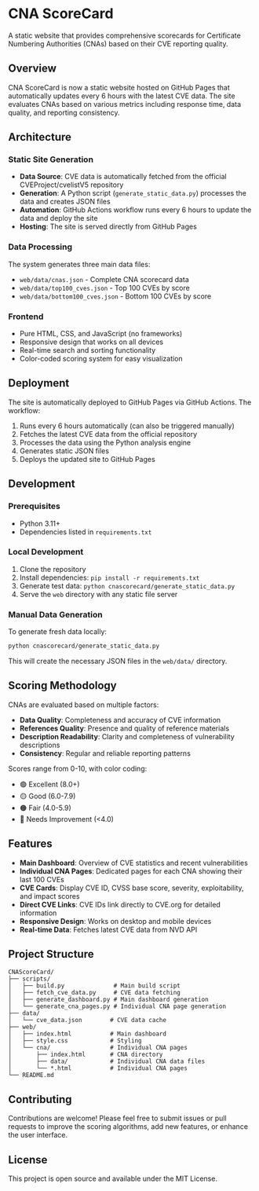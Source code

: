# CNA ScoreCard

A static website that provides comprehensive scorecards for Certificate Numbering Authorities (CNAs) based on their CVE reporting quality.

## Overview

CNA ScoreCard is now a static website hosted on GitHub Pages that automatically updates every 6 hours with the latest CVE data. The site evaluates CNAs based on various metrics including response time, data quality, and reporting consistency.

## Architecture

### Static Site Generation
- **Data Source**: CVE data is automatically fetched from the official CVEProject/cvelistV5 repository
- **Generation**: A Python script (`generate_static_data.py`) processes the data and creates JSON files
- **Automation**: GitHub Actions workflow runs every 6 hours to update the data and deploy the site
- **Hosting**: The site is served directly from GitHub Pages

### Data Processing
The system generates three main data files:
- `web/data/cnas.json` - Complete CNA scorecard data
- `web/data/top100_cves.json` - Top 100 CVEs by score
- `web/data/bottom100_cves.json` - Bottom 100 CVEs by score

### Frontend
- Pure HTML, CSS, and JavaScript (no frameworks)
- Responsive design that works on all devices
- Real-time search and sorting functionality
- Color-coded scoring system for easy visualization

## Deployment

The site is automatically deployed to GitHub Pages via GitHub Actions. The workflow:

1. Runs every 6 hours automatically (can also be triggered manually)
2. Fetches the latest CVE data from the official repository
3. Processes the data using the Python analysis engine
4. Generates static JSON files
5. Deploys the updated site to GitHub Pages

## Development

### Prerequisites
- Python 3.11+
- Dependencies listed in `requirements.txt`

### Local Development
1. Clone the repository
2. Install dependencies: `pip install -r requirements.txt`
3. Generate test data: `python cnascorecard/generate_static_data.py`
4. Serve the `web` directory with any static file server

### Manual Data Generation
To generate fresh data locally:
```bash
python cnascorecard/generate_static_data.py
```

This will create the necessary JSON files in the `web/data/` directory.

## Scoring Methodology

CNAs are evaluated based on multiple factors:
- **Data Quality**: Completeness and accuracy of CVE information
- **References Quality**: Presence and quality of reference materials
- **Description Readability**: Clarity and completeness of vulnerability descriptions
- **Consistency**: Regular and reliable reporting patterns

Scores range from 0-10, with color coding:
- 🟢 Excellent (8.0+)
- 🟡 Good (6.0-7.9)
- 🟠 Fair (4.0-5.9)
- 🔴 Needs Improvement (<4.0)

## Features

- **Main Dashboard**: Overview of CVE statistics and recent vulnerabilities
- **Individual CNA Pages**: Dedicated pages for each CNA showing their last 100 CVEs
- **CVE Cards**: Display CVE ID, CVSS base score, severity, exploitability, and impact scores
- **Direct CVE Links**: CVE IDs link directly to CVE.org for detailed information
- **Responsive Design**: Works on desktop and mobile devices
- **Real-time Data**: Fetches latest CVE data from NVD API

## Project Structure

```
CNAScoreCard/
├── scripts/
│   ├── build.py              # Main build script
│   ├── fetch_cve_data.py     # CVE data fetching
│   ├── generate_dashboard.py # Main dashboard generation
│   └── generate_cna_pages.py # Individual CNA page generation
├── data/
│   └── cve_data.json        # CVE data cache
├── web/
│   ├── index.html           # Main dashboard
│   ├── style.css            # Styling
│   └── cna/                 # Individual CNA pages
│       ├── index.html       # CNA directory
│       ├── data/            # Individual CNA data files
│       └── *.html           # Individual CNA pages
└── README.md
```

## Contributing

Contributions are welcome! Please feel free to submit issues or pull requests to improve the scoring algorithms, add new features, or enhance the user interface.

## License

This project is open source and available under the MIT License.